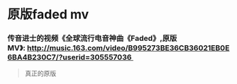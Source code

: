 # 原版faded mv
### 传音进士的视频《全球流行电音神曲《Faded》,原版MV》: http://music.163.com/video/B995273BE36CB36021EB0E6BA4B230C7/?userid=305557036 
>真正的原版
